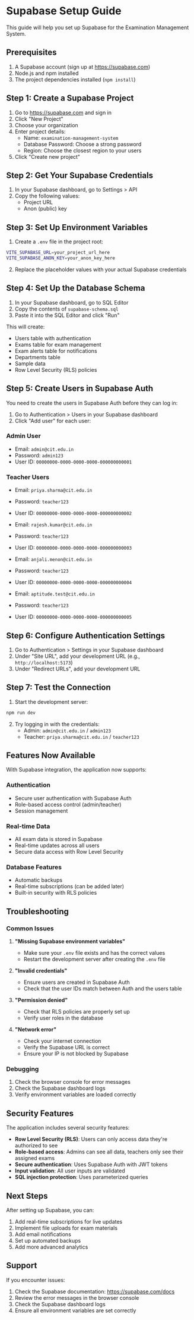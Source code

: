 # Supabase Setup Guide

This guide will help you set up Supabase for the Examination Management System.

## Prerequisites

1. A Supabase account (sign up at https://supabase.com)
2. Node.js and npm installed
3. The project dependencies installed (`npm install`)

## Step 1: Create a Supabase Project

1. Go to https://supabase.com and sign in
2. Click "New Project"
3. Choose your organization
4. Enter project details:
   - Name: `examination-management-system`
   - Database Password: Choose a strong password
   - Region: Choose the closest region to your users
5. Click "Create new project"

## Step 2: Get Your Supabase Credentials

1. In your Supabase dashboard, go to Settings > API
2. Copy the following values:
   - Project URL
   - Anon (public) key

## Step 3: Set Up Environment Variables

1. Create a `.env` file in the project root:
```bash
VITE_SUPABASE_URL=your_project_url_here
VITE_SUPABASE_ANON_KEY=your_anon_key_here
```

2. Replace the placeholder values with your actual Supabase credentials

## Step 4: Set Up the Database Schema

1. In your Supabase dashboard, go to SQL Editor
2. Copy the contents of `supabase-schema.sql`
3. Paste it into the SQL Editor and click "Run"

This will create:
- Users table with authentication
- Exams table for exam management
- Exam alerts table for notifications
- Departments table
- Sample data
- Row Level Security (RLS) policies

## Step 5: Create Users in Supabase Auth

You need to create the users in Supabase Auth before they can log in:

1. Go to Authentication > Users in your Supabase dashboard
2. Click "Add user" for each user:

### Admin User
- Email: `admin@cit.edu.in`
- Password: `admin123`
- User ID: `00000000-0000-0000-0000-000000000001`

### Teacher Users
- Email: `priya.sharma@cit.edu.in`
- Password: `teacher123`
- User ID: `00000000-0000-0000-0000-000000000002`

- Email: `rajesh.kumar@cit.edu.in`
- Password: `teacher123`
- User ID: `00000000-0000-0000-0000-000000000003`

- Email: `anjali.menon@cit.edu.in`
- Password: `teacher123`
- User ID: `00000000-0000-0000-0000-000000000004`

- Email: `aptitude.test@cit.edu.in`
- Password: `teacher123`
- User ID: `00000000-0000-0000-0000-000000000005`

## Step 6: Configure Authentication Settings

1. Go to Authentication > Settings in your Supabase dashboard
2. Under "Site URL", add your development URL (e.g., `http://localhost:5173`)
3. Under "Redirect URLs", add your development URL

## Step 7: Test the Connection

1. Start the development server:
```bash
npm run dev
```

2. Try logging in with the credentials:
   - Admin: `admin@cit.edu.in` / `admin123`
   - Teacher: `priya.sharma@cit.edu.in` / `teacher123`

## Features Now Available

With Supabase integration, the application now supports:

### Authentication
- Secure user authentication with Supabase Auth
- Role-based access control (admin/teacher)
- Session management

### Real-time Data
- All exam data is stored in Supabase
- Real-time updates across all users
- Secure data access with Row Level Security

### Database Features
- Automatic backups
- Real-time subscriptions (can be added later)
- Built-in security with RLS policies

## Troubleshooting

### Common Issues

1. **"Missing Supabase environment variables"**
   - Make sure your `.env` file exists and has the correct values
   - Restart the development server after creating the `.env` file

2. **"Invalid credentials"**
   - Ensure users are created in Supabase Auth
   - Check that the user IDs match between Auth and the users table

3. **"Permission denied"**
   - Check that RLS policies are properly set up
   - Verify user roles in the database

4. **"Network error"**
   - Check your internet connection
   - Verify the Supabase URL is correct
   - Ensure your IP is not blocked by Supabase

### Debugging

1. Check the browser console for error messages
2. Check the Supabase dashboard logs
3. Verify environment variables are loaded correctly

## Security Features

The application includes several security features:

- **Row Level Security (RLS)**: Users can only access data they're authorized to see
- **Role-based access**: Admins can see all data, teachers only see their assigned exams
- **Secure authentication**: Uses Supabase Auth with JWT tokens
- **Input validation**: All user inputs are validated
- **SQL injection protection**: Uses parameterized queries

## Next Steps

After setting up Supabase, you can:

1. Add real-time subscriptions for live updates
2. Implement file uploads for exam materials
3. Add email notifications
4. Set up automated backups
5. Add more advanced analytics

## Support

If you encounter issues:

1. Check the Supabase documentation: https://supabase.com/docs
2. Review the error messages in the browser console
3. Check the Supabase dashboard logs
4. Ensure all environment variables are set correctly 